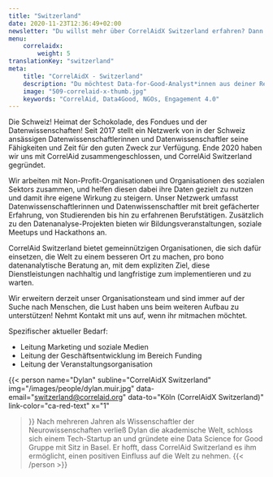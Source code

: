 ```yaml
---
title: "Switzerland"
date: 2020-11-23T12:36:49+02:00
newsletter: "Du willst mehr über CorrelAidX Switzerland erfahren? Dann abonniere unseren Newsletter!"
menu: 
    correlaidx:
        weight: 5
translationKey: "switzerland"
meta:
    title: "CorrelAidX - Switzerland"
    description: "Du möchtest Data-for-Good-Analyst*innen aus deiner Region kennenlernen und zusammen Daten für den guten Zweck nutzen? Mit CorrelAidX bringen wir Data for Good in deine Stadt!"
    image: "509-correlaid-x-thumb.jpg"
    keywords: "CorrelAid, Data4Good, NGOs, Engagement 4.0"
---
```


Die Schweiz! Heimat der Schokolade, des Fondues und der Datenwissenschaften! Seit 2017 stellt ein Netzwerk von in der Schweiz ansässigen Datenwissenschaftlerinnen und Datenwissenschaftler seine Fähigkeiten und Zeit für den guten Zweck zur Verfügung. Ende 2020 haben wir uns mit CorrelAid zusammengeschlossen, und CorrelAid Switzerland gegründet.
 
Wir arbeiten mit Non-Profit-Organisationen und Organisationen des sozialen Sektors zusammen, und helfen diesen dabei ihre Daten gezielt zu nutzen und damit ihre eigene Wirkung zu steigern. Unser Netzwerk umfasst Datenwissenschaftlerinnen und Datenwissenschaftler mit breit gefächerter Erfahrung, von Studierenden bis hin zu erfahrenen Berufstätigen. Zusätzlich zu den Datenanalyse-Projekten bieten wir Bildungsveranstaltungen, soziale Meetups und Hackathons an.
 
CorrelAid Switzerland bietet gemeinnützigen Organisationen, die sich dafür einsetzen, die Welt zu einem besseren Ort zu machen,  pro bono datenanalytische Beratung an, mit dem expliziten Ziel, diese Dienstleistungen nachhaltig und langfristige zum implementieren und zu warten.
 
Wir erweitern derzeit unser Organisationsteam und sind immer auf der Suche nach Menschen, die Lust haben uns beim weiteren Aufbau zu unterstützen! Nehmt Kontakt mit uns auf, wenn ihr mitmachen möchtet.
 
Spezifischer aktueller Bedarf:
* Leitung Marketing und soziale Medien
* Leitung der Geschäftsentwicklung im Bereich Funding
* Leitung der Veranstaltungsorganisation
 

{{< person 
    name="Dylan"
    subline="CorrelAidX Switzerland"
    img="/images/people/dylan.muir.jpg"
    data-email="switzerland@correlaid.org"
    data-to="Köln (CorrelAidX Switzerland)"
    link-color="ca-red-text"
    x="1"
>}}
Nach mehreren Jahren als Wissenschaftler der Neurowissenschaften verließ Dylan die akademische Welt, schloss sich einem Tech-Startup an und gründete eine Data Science for Good Gruppe mit Sitz in Basel. Er hofft, dass CorrelAid Switzerland es ihm ermöglicht, einen positiven Einfluss auf die Welt zu nehmen.
{{< /person >}}

